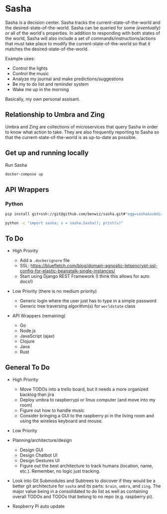 # Sasha

Sasha is a decision center. Sasha tracks the current-state-of-the-world and the desired-state-of-the-world. Sasha can be queried for some _(eventually)_ or all of the world's properties. In addition to responding with both states of the world, Sasha will also include a set of commands/instructions/actions that must take place to modify the current-state-of-the-world so that it matches the desired-state-of-the-world.

Example uses:

- Control the lights
- Control the music
- Analyze my journal and make predictions/suggestions
- Be my to do list and reminder system
- Wake me up in the morning

Basically, my own personal assisant.

## Relationship to Umbra and Zing

Umbra and Zing are collections of microservices that query Sasha in order to know what action to take. They are also frequently reporting to Sasha so that the current-state-of-the-world is as up-to-date as possible.

## Get up and running locally

Run Sasha

```bash
docker-compose up
```

## API Wrappers

### Python

```bash
pip install git+ssh://git@github.com/benwiz/sasha.git#"egg=sasha&subdirectory=api-wrappers/python"
```

```bash
python -c "import sasha; s = sasha.Sasha(); print(s)"
```

## To Do

- High Priority
  - Add a `.dockerignore` file
  - SSL: https://bluefletch.com/blog/domain-agnostic-letsencrypt-ssl-config-for-elastic-beanstalk-single-instances/
  - Start using Django REST Framework (I think this allows for auto docs!)

- Low Priority (there is no medium priority)
  - Generic login where the user just has to type in a simple password
  - Generic tree traversing algorithm(s) for `worldstate` class

- API Wrappers (remaining)
  - Go
  - Node.js
  - JavaScript (ajax)
  - Clojure
  - Java
  - Rust

## General To Do

- High Priority
  - Move TODOs into a trello board, but it needs a more organized backlog than jira
  - Deploy umbra to raspberrypi or linux computer (and move into my room)
  - Figure out how to handle music
  - Consider bringing a GUI to the raspberry pi in the living room and using the wireless keyboard and mouse.

- Low Priority

- Planning/architecture/design
  - Design GUI
  - Design Chatbot UI
  - Design Gestures UI
  - Figure out the best architecture to track humans (location, name, etc.). Remember, no logic just tracking.

- Look into Git Submodules and Subtrees to discover if they would be a better git architecture for `sasha` and its parts: `brain`, `umbra`, and `zing`. The major value being in a consolidated to do list as well as containing overall TODOs and TODOs that belong to no repo (e.g. raspberry pi).
- Raspberry Pi auto update
